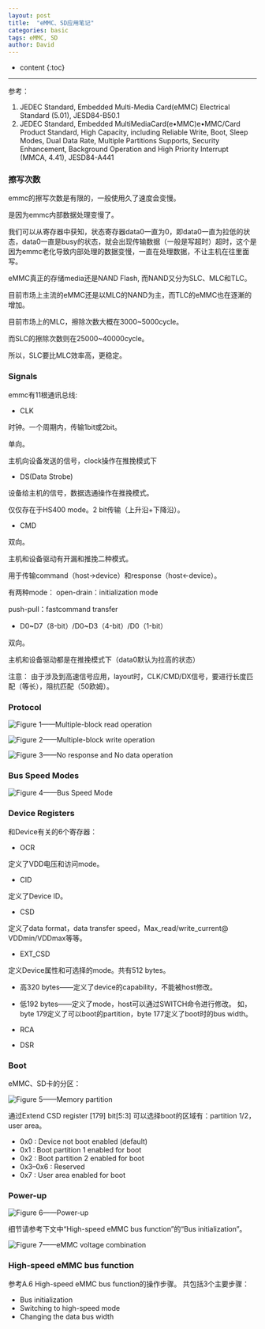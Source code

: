 ```yaml
---
layout: post
title:  "eMMC、SD应用笔记"
categories: basic
tags: eMMC, SD
author: David
---
```


* content
{:toc}

---
参考：
1. JEDEC Standard, Embedded Multi-Media Card(eMMC) Electrical Standard (5.01), JESD84-B50.1
2. JEDEC Standard, Embedded MultiMediaCard(e•MMC)e•MMC/Card Product Standard, High Capacity, including Reliable Write, Boot,
Sleep Modes, Dual Data Rate, Multiple Partitions Supports, Security Enhancement, Background Operation and High Priority
Interrupt (MMCA, 4.41), JESD84-A441


### 擦写次数

emmc的擦写次数是有限的，一般使用久了速度会变慢。

是因为emmc内部数据处理变慢了。

我们可以从寄存器中获知，状态寄存器data0一直为0，即data0一直为拉低的状态，data0一直是busy的状态，就会出现传输数据（一般是写超时）超时，这个是因为emmc老化导致内部处理的数据变慢，一直在处理数据，不让主机在往里面写。


eMMC真正的存储media还是NAND Flash, 而NAND又分为SLC、MLC和TLC。

目前市场上主流的eMMC还是以MLC的NAND为主，而TLC的eMMC也在逐漸的增加。

目前市场上的MLC，擦除次数大概在3000~5000cycle。

而SLC的擦除次数则在25000~40000cycle。

所以，SLC要比MLC效率高，更稳定。

### Signals

emmc有11根通讯总线:

* CLK

时钟。一个周期内，传输1bit或2bit。

单向。

主机向设备发送的信号，clock操作在推挽模式下

* DS(Data Strobe)

设备给主机的信号，数据选通操作在推挽模式。

仅仅存在于HS400 mode。2 bit传输（上升沿+下降沿）。

* CMD

双向。

主机和设备驱动有开漏和推挽二种模式。

用于传输command（host->device）和response（host<-device）。

有两种mode：
open-drain：initialization mode

push-pull：fastcommand transfer


* D0~D7（8-bit）/D0~D3（4-bit）/D0（1-bit）

双向。

主机和设备驱动都是在推挽模式下（data0默认为拉高的状态）

注意：
由于涉及到高速信号应用，layout时，CLK/CMD/DX信号，要进行长度匹配（等长），阻抗匹配（50欧姆）。

### Protocol

![Figure 1——Multiple-block read operation](https://github.com/titron/titron.github.io/raw/master/img/2020-06-28-emmc-sd_multiBlock_read.png)

![Figure 2——Multiple-block write operation](https://github.com/titron/titron.github.io/raw/master/img/2020-06-28-emmc-sd_multiBlock_write.png)

![Figure 3——No response and No data operation](https://github.com/titron/titron.github.io/raw/master/img/2020-06-28-emmc-sd_no_response_data.png)


### Bus Speed Modes

![Figure 4——Bus Speed Mode](https://github.com/titron/titron.github.io/raw/master/img/2020-06-28-emmc-sd_bus_speed_mode.png)


### Device Registers

和Device有关的6个寄存器：

* OCR

定义了VDD电压和访问mode。

* CID

定义了Device ID。

* CSD

定义了data format，data transfer speed，Max\_read/write\_current@ VDDmin/VDDmax等等。

* EXT_CSD

定义Device属性和可选择的mode。共有512 bytes。

* 高320 bytes——定义了device的capability，不能被host修改。
* 低192 bytes——定义了mode，host可以通过SWITCH命令进行修改。
               如，byte 179定义了可以boot的partition，byte 177定义了boot时的bus width。

* RCA

* DSR

### Boot

eMMC、SD卡的分区：

![Figure 5——Memory partition](https://github.com/titron/titron.github.io/raw/master/img/2020-06-28-emmc-sd_memory_partition.png)

通过Extend CSD register [179] bit[5:3] 可以选择boot的区域有：partition 1/2，user area。

* 0x0 : Device not boot enabled (default)
* 0x1 : Boot partition 1 enabled for boot
* 0x2 : Boot partition 2 enabled for boot
* 0x3–0x6 : Reserved
* 0x7 : User area enabled for boot

### Power-up

![Figure 6——Power-up](https://github.com/titron/titron.github.io/raw/master/img/2020-06-28-emmc-sd_powerup.png)

细节请参考下文中“High-speed eMMC bus function”的“Bus initialization”。

![Figure 7——eMMC voltage combination](https://github.com/titron/titron.github.io/raw/master/img/2020-06-28-emmc-sd_voltage_combination.png)


### High-speed eMMC bus function

参考A.6 High-speed eMMC bus function的操作步骤。
共包括3个主要步骤：

* Bus initialization
* Switching to high-speed mode
* Changing the data bus width
